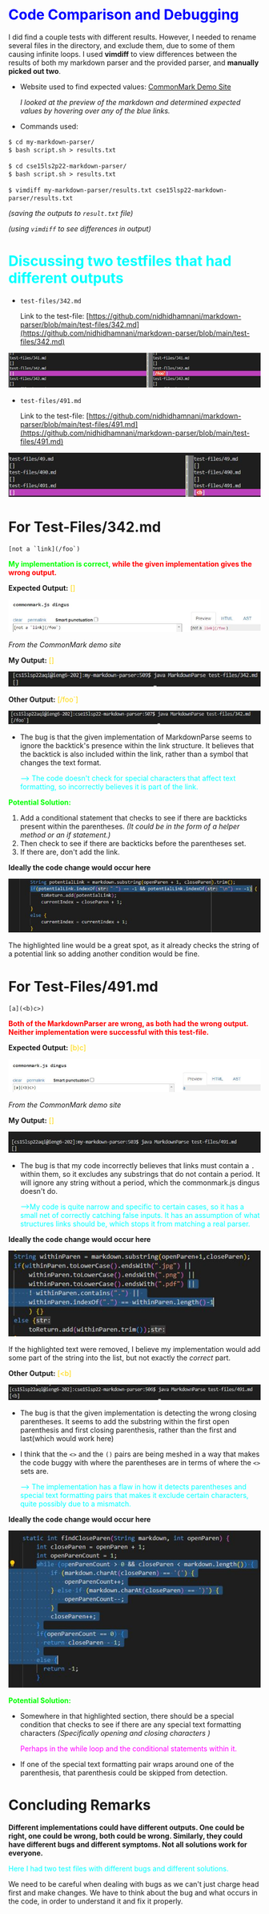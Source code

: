 # <span style="color:Blue">Code Comparison and Debugging

I did find a couple tests with different results. However, I needed to rename several files in the directory, and exclude them, due to some of them causing infinite loops. I used **vimdiff** to view differences between the results of both my markdown parser and the provided parser, and **manually picked out two**.

* Website used to find expected values: 
[CommonMark Demo Site](https://spec.commonmark.org/dingus/)

    *I looked at the preview of the markdown and determined expected values by hovering over any of the blue links.*  

* Commands used:
```
$ cd my-markdown-parser/
$ bash script.sh > results.txt

$ cd cse15ls2p22-markdown-parser/
$ bash script.sh > results.txt 

$ vimdiff my-markdown-parser/results.txt cse15lsp22-markdown-parser/results.txt
```


*(saving the outputs to `result.txt` file)*

*(using `vimdiff` to see differences in output)*


# **<span style="color:aqua"> Discussing two testfiles that had different outputs**

* `test-files/342.md`

    Link to the test-file: [https://github.com/nidhidhamnani/markdown-parser/blob/main/test-files/342.md](https://github.com/nidhidhamnani/markdown-parser/blob/main/test-files/342.md)

![ImageTest342](5vimDiffFile342.JPG)

* `test-files/491.md`  

    Link to the test-file: [https://github.com/nidhidhamnani/markdown-parser/blob/main/test-files/491.md](https://github.com/nidhidhamnani/markdown-parser/blob/main/test-files/491.md)

![ImageTest14](5vimDiffFile491.JPG)


# For Test-Files/342.md
```
[not a `link](/foo`)
```

**<span style="color:lime">My implementation is correct,<span style="color:red"> while the given implementation gives the wrong output.**

**Expected Output:** <span style="color:gold">[]

![Proof](5proofNoLinks342.JPG)

_From the CommonMark demo site_

**My Output:** <span style="color:gold">[]

![Proof1](5actualOutput342.JPG)

**Other Output:** <span style="color:gold">[/foo`]

![Proof2](5actual2ndOutput342.JPG)

* The bug is that the given implementation of MarkdownParse seems to ignore the backtick's presence within the link structure. It believes that the backtick is also included within the link, rather than a symbol that changes the text format.

    <span style="color:aqua">--> The code doesn't check for special characters that affect text formatting, so incorrectly believes it is part of the link.

**<span style="color:lime">Potential Solution: </span>**
1.  Add a conditional statement that checks to see if there are backticks present within the parentheses. *(It could be in the form of a helper method or an if statement.)*  
2. Then check to see if there are backticks before the parentheses set.
3. If there are, don't add the link.

**Ideally the code change would occur here**

![Spot](5potentialCodeChange342.JPG)

The highlighted line would be a great spot, as it already checks the string of a potential link so adding another condition would be fine. 



# For Test-Files/491.md
```
[a](<b)c>)
```

**<span style="color:red">  Both of the MarkdownParser are wrong, as both had the wrong output. Neither implementation were successful with this test-file. </span>** 

**Expected Output:** <span style="color:gold">[b)c]

![Proof](5proofYesLink491.JPG)

_From the  CommonMark demo site_

**My Output:** <span style="color:gold">[]

![Proof1](5actualOutput491.JPG)

* The bug is that my code incorrectly believes that links must contain a `.` within them, so it excludes any substrings that do not contain a period. It will ignore any string without a period, which the commonmark.js dingus doesn't do. 

    <span style="color:aqua">-->My code is quite narrow and specific to certain cases, so it has a small net of correctly catching false inputs. It has an assumption of what structures links should be, which stops it from matching a real parser.

**Ideally the code change would occur here**

![Spot](5codeFix492mine.JPG)

If the highlighted text were removed, I believe my implementation would add some part of the string into the list, but not exactly the *correct* part.

**Other Output:** <span style="color:gold">[<b]

![Proof2](5actual2ndOutput491.JPG)

* The bug is that the given implementation is detecting the wrong closing parentheses. It seems to add the substring within the first open parenthesis and first closing parenthesis, rather than the first and last(which would work here)

* I think that the `<>` and the `()` pairs are being meshed in a way that makes the code buggy with where the parentheses are in terms of where the `<>` sets are.

    <span style="color:aqua">--> The implementation has a flaw in how it detects parentheses and special text formatting pairs that makes it exclude certain characters, quite possibly due to a mismatch.

**Ideally the code change would occur here**

![Spot](5codeFix492notMine.JPG)

**<span style="color:lime">Potential Solution: </span>**  

* Somewhere in that highlighted section, there should be a special condition that checks to see if there are any special text formatting characters *(Specifically opening and closing characters )* 

    <span style="color:magenta">Perhaps in the while loop and the conditional statements within it.

* If one of the special text formatting pair wraps around one of the parenthesis, that parenthesis could be skipped from detection.


# Concluding Remarks

**Different implementations could have different outputs. One could be right, one could be wrong, both could be wrong. Similarly, they could have different bugs and different symptoms. Not all solutions work for everyone.** 

<span style="color:aqua"> Here I had two test files with different bugs and different solutions.

We need to be careful when dealing with bugs as we can't just charge head first and make changes. We have to think about the bug and what occurs in the code, in order to understand it and fix it properly. 

